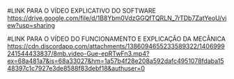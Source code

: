 #LINK PARA O VÍDEO EXPLICATIVO DO SOFTWARE
https://drive.google.com/file/d/1B8Ybm0VdzGGQfTQRLN_7rTDb7ZatYeoU/view?usp=sharing

#LINK PARA O VÍDEO DO FUNCIONAMENTO E EXPLICAÇÃO DA MECÂNICA
https://cdn.discordapp.com/attachments/1386094655233589322/1406999241544433837/8mb.video-Gue-epRTwFn3.mp4?ex=68a481a7&is=68a33027&hm=1a57b4f28e208a592dafc4951078fdaba1548397c1c7927e3de8588f83debf18&authuser=0
